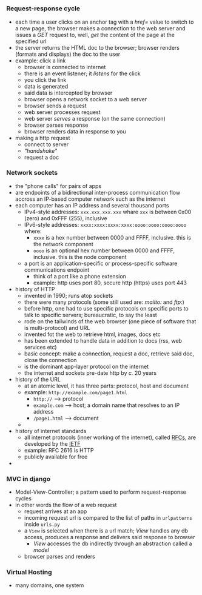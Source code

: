# 

### Request-response cycle
* each time a user clicks on an anchor tag with a  _href=_ value to switch to a new page, the browser makes a connection to the web server and issues a _GET_ request to, well, _get_ the content of the page at the specified url
* the server returns the HTML doc to the browser; browser renders (formats and displays) the doc to the user
* example: click a link
    * browser is connected to internet
    * there is an event listener; it _listens_ for the click
    * you click the link
    * data is generated
    * said data is intercepted by browser
    * browser opens a network socket to a web server
    * browser sends a request
    * web server processes request
    * web server _serves_ a response (on the same connection)
    * browser parses response
    * browser renders data in response to you
* making a http request
    * connect to server
    * _"handshake"_
    * request a doc
### Network sockets
* the "phone calls" for pairs of apps
* are endpoints of a bidirectional inter-process communication flow accross an IP-based computer network such as the internet
* each computer has an IP address and several thousand ports
    * IPv4-style addresses: `xxx.xxx.xxx.xxx` whare `xxx` is between 0x00 (zero) and 0xFFF (255), inclusive
    * IPv6-style addresses: `xxxx:xxxx:xxxx:xxxx:oooo:oooo:oooo:oooo` where:
        * `xxxx` is a hex number between 0000 and FFFF, inclusive. this is the network component
        * `oooo` is an optional hex number between 0000 and FFFF, inclusive. this is the node component
    * a port is an application-specific or process-specific software communications endpoint
        * think of a port like a phone extension
        * example: http uses port 80, secure http (https) uses port 443
* history of HTTP
    * invented in 1990; runs atop sockets
    * there were many protocols (some still used are: _mailto:_ and _ftp:_)
    * before http, one had to use specific protocols on specific ports to talk to specific servers; bureaucratic, to say the least
    * rode on the tailwinds of the web browser (one piece of software that is multi-protocol) and URL
    * invented fot the web to retrieve html, images, docs etc
    * has been extended to handle data in addition to docs (rss, web services etc)
    * basic concept: make a connection, request a doc, retrieve said doc, close the connection
    * is the dominant app-layer protocol on the internet
    * the internet and sockets pre-date http by _c._ 20 years
* history of the URL
    * at an atomic level, it has three parts: protocol, host and document
    * example: `http://example.com/page1.html`
        * `http://` --> protocol
        * `example.com` --> host; a domain name that resolves to an IP address
        * `/page1.html` --> document
    * 
* history of internet standards
    * all internet protocols (inner working of the internet), called [RFCs][def2], are developed by the [IETF][def]
    * example: RFC 2616 is HTTP
    * publicly available for free
* 
### MVC in django
* Model-View-Controller; a pattern used to perform request-response cycles
* in other words the flow of a web request
    * request arrives at an app
    * incoming request url is compared to the list of paths in `urlpatterns` inside `urls.py`
    * a `View` is selected when there is a url match; _View_ handles any db access, produces a response and delivers said response to browser
        * _View_ accesses the db indirectly through an abstraction called a _model_
    * browser parses and renders
### Virtual Hosting
* many domains, one system

[def]: www.ietf.com
[def2]: https://www.ietf.org/standards/rfcs/